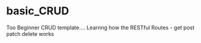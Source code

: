 # basic_CRUD
Too Beginner CRUD template.... Learnng how the RESTful Routes - get post patch delete works 
